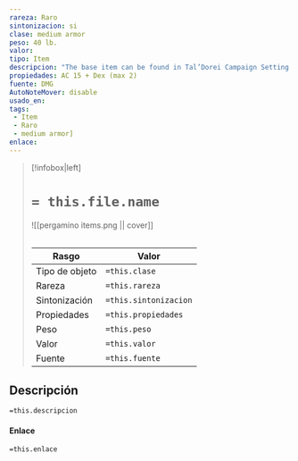 ```yaml
---
rareza: Raro
sintonizacion: si
clase: medium armor
peso: 40 lb.
valor: 
tipo: Item
descripcion: "The base item can be found in Tal’Dorei Campaign Setting Reborn, page 228.You have resistance to psychic damage while you wear this armor.Half plate consists of shaped metal plates that cover most of the wearer&#x27;s body. It does not include leg protection beyond simple greaves that are attached with leather straps.The stoneguard craft arms and armor from the granite around them, and their magical stonecraft rivals even that of the dwarves.It is likely that this armor functions similarly to the Earthboard with regards to weight.The wearer has disadvantage on Dexterity (Stealth) checks."
propiedades: AC 15 + Dex (max 2)
fuente: DMG
AutoNoteMover: disable
usado_en:  
tags: 
 - Item
 - Raro
 - medium armor]
enlace: 
---
```


> [!infobox|left]
>  # `= this.file.name`
> ![[pergamino items.png || cover]]
> ######   
> |Rasgo | Valor |
> | --- | --- |
> | Tipo de objeto| `=this.clase`|
>  | Rareza| `=this.rareza`|
> | Sintonización | `=this.sintonizacion` |
> | Propiedades | `=this.propiedades` |
>  | Peso | `=this.peso` |
> | Valor | `=this.valor` |
> | Fuente | `=this.fuente` |


## Descripción
`=this.descripcion`

#### Enlace
`=this.enlace`